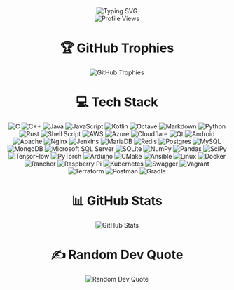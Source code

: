 <div align="center">
    <img src="https://readme-typing-svg.demolab.com?font=Fira+Code&weight=700&duration=3000&pause=1000&color=20C20E&center=true&vCenter=true&width=650&lines=%F0%9F%91%BD+HELLO+VISITORS%2C+I+AM+MITHIL+MAJUMDER+(D357R0Y3R)+%F0%9F%91%BD;%F0%9F%91%BD+SENIOR+DEVSECOPS+ENGINEER+%F0%9F%91%BD;%F0%9F%91%BD+CYBER+SECURITY+EXPERT+%F0%9F%91%BD;%F0%9F%91%BD+BUG+BOUNTY+HUNTER+%F0%9F%91%BD;%F0%9F%91%BD+CTF+PLAYER+%F0%9F%91%BD;%F0%9F%91%BD+LINUX+KERNEL+DEVELOPER+%F0%9F%91%BD;%F0%9F%91%BD+LINUX+SYSTEM+ADMINISTRATOR+%F0%9F%91%BD" alt="Typing SVG">
</div>

<div align="center">
    <img src="https://komarev.com/ghpvc/?username=D357R0Y3R&color=blueviolet&style=for-the-badge" alt="Profile Views">
</div>

<h1 align="center">🏆 GitHub Trophies</h1>
<div align="center">
    <img src="https://github-profile-trophy.vercel.app/?username=D357R0Y3R&theme=radical&no-frame=false&no-bg=true&margin-w=4" alt="GitHub Trophies">
</div>

<h1 align="center">💻 Tech Stack</h1>
<div align="center">
    <img src="https://img.shields.io/badge/c-%2300599C.svg?style=for-the-badge&logo=c&logoColor=white" alt="C">
    <img src="https://img.shields.io/badge/c++-%2300599C.svg?style=for-the-badge&logo=c%2B%2B&logoColor=white" alt="C++">
    <img src="https://img.shields.io/badge/java-%23ED8B00.svg?style=for-the-badge&logo=java&logoColor=white" alt="Java">
    <img src="https://img.shields.io/badge/javascript-%23323330.svg?style=for-the-badge&logo=javascript&logoColor=%23F7DF1E" alt="JavaScript">
    <img src="https://img.shields.io/badge/kotlin-%230095D5.svg?style=for-the-badge&logo=kotlin&logoColor=white" alt="Kotlin">
    <img src="https://img.shields.io/badge/OCTAVE-darkblue?style=for-the-badge&logo=octave&logoColor=fcd683" alt="Octave">
    <img src="https://img.shields.io/badge/markdown-%23000000.svg?style=for-the-badge&logo=markdown&logoColor=white" alt="Markdown">
    <img src="https://img.shields.io/badge/python-3670A0?style=for-the-badge&logo=python&logoColor=ffdd54" alt="Python">
    <img src="https://img.shields.io/badge/rust-%23000000.svg?style=for-the-badge&logo=rust&logoColor=white" alt="Rust">
    <img src="https://img.shields.io/badge/shell_script-%23121011.svg?style=for-the-badge&logo=gnu-bash&logoColor=white" alt="Shell Script">
    <img src="https://img.shields.io/badge/AWS-%23FF9900.svg?style=for-the-badge&logo=amazon-aws&logoColor=white" alt="AWS">
    <img src="https://img.shields.io/badge/azure-%230072C6.svg?style=for-the-badge&logo=azure-devops&logoColor=white" alt="Azure">
    <img src="https://img.shields.io/badge/Cloudflare-F38020?style=for-the-badge&logo=Cloudflare&logoColor=white" alt="Cloudflare">
    <img src="https://img.shields.io/badge/Qt-%23217346.svg?style=for-the-badge&logo=Qt&logoColor=white" alt="Qt">
    <img src="https://img.shields.io/badge/android-%2320232a.svg?style=for-the-badge&logo=android&logoColor=%a4c639" alt="Android">
    <img src="https://img.shields.io/badge/apache-%23D42029.svg?style=for-the-badge&logo=apache&logoColor=white" alt="Apache">
    <img src="https://img.shields.io/badge/nginx-%23009639.svg?style=for-the-badge&logo=nginx&logoColor=white" alt="Nginx">
    <img src="https://img.shields.io/badge/jenkins-%232C5263.svg?style=for-the-badge&logo=jenkins&logoColor=white" alt="Jenkins">
    <img src="https://img.shields.io/badge/MariaDB-003545?style=for-the-badge&logo=mariadb&logoColor=white" alt="MariaDB">
    <img src="https://img.shields.io/badge/redis-%23DD0031.svg?style=for-the-badge&logo=redis&logoColor=white" alt="Redis">
    <img src="https://img.shields.io/badge/postgres-%23316192.svg?style=for-the-badge&logo=postgresql&logoColor=white" alt="Postgres">
    <img src="https://img.shields.io/badge/mysql-%2300f.svg?style=for-the-badge&logo=mysql&logoColor=white" alt="MySQL">
    <img src="https://img.shields.io/badge/MongoDB-%234ea94b.svg?style=for-the-badge&logo=mongodb&logoColor=white" alt="MongoDB">
    <img src="https://img.shields.io/badge/Microsoft%20SQL%20Sever-CC2927?style=for-the-badge&logo=microsoft%20sql%20server&logoColor=white" alt="Microsoft SQL Server">
    <img src="https://img.shields.io/badge/sqlite-%2307405e.svg?style=for-the-badge&logo=sqlite&logoColor=white" alt="SQLite">
    <img src="https://img.shields.io/badge/numpy-%23013243.svg?style=for-the-badge&logo=numpy&logoColor=white" alt="NumPy">
    <img src="https://img.shields.io/badge/pandas-%23150458.svg?style=for-the-badge&logo=pandas&logoColor=white" alt="Pandas">
    <img src="https://img.shields.io/badge/SciPy-%230C55A5.svg?style=for-the-badge&logo=scipy&logoColor=%white" alt="SciPy">
    <img src="https://img.shields.io/badge/TensorFlow-%23FF6F00.svg?style=for-the-badge&logo=TensorFlow&logoColor=white" alt="TensorFlow">
    <img src="https://img.shields.io/badge/PyTorch-%23EE4C2C.svg?style=for-the-badge&logo=PyTorch&logoColor=white" alt="PyTorch">
    <img src="https://img.shields.io/badge/-Arduino-00979D?style=for-the-badge&logo=Arduino&logoColor=white" alt="Arduino">
    <img src="https://img.shields.io/badge/CMake-%23008FBA.svg?style=for-the-badge&logo=cmake&logoColor=white" alt="CMake">
    <img src="https://img.shields.io/badge/ansible-%231A1918.svg?style=for-the-badge&logo=ansible&logoColor=white" alt="Ansible">
    <img src="https://img.shields.io/badge/Linux-FCC624?style=for-the-badge&logo=linux&logoColor=black" alt="Linux">
    <img src="https://img.shields.io/badge/docker-%230db7ed.svg?style=for-the-badge&logo=docker&logoColor=white" alt="Docker">
    <img src="https://img.shields.io/badge/rancher-%230075A8.svg?style=for-the-badge&logo=rancher&logoColor=white" alt="Rancher">
    <img src="https://img.shields.io/badge/-RaspberryPi-C51A4A?style=for-the-badge&logo=Raspberry-Pi" alt="Raspberry Pi">
    <img src="https://img.shields.io/badge/kubernetes-%23326ce5.svg?style=for-the-badge&logo=kubernetes&logoColor=white" alt="Kubernetes">
    <img src="https://img.shields.io/badge/-Swagger-%23Clojure?style=for-the-badge&logo=swagger&logoColor=white" alt="Swagger">
    <img src="https://img.shields.io/badge/vagrant-%231563FF.svg?style=for-the-badge&logo=vagrant&logoColor=white" alt="Vagrant">
    <img src="https://img.shields.io/badge/terraform-%235835CC.svg?style=for-the-badge&logo=terraform&logoColor=white" alt="Terraform">
    <img src="https://img.shields.io/badge/Postman-FF6C37?style=for-the-badge&logo=postman&logoColor=white" alt="Postman">
    <img src="https://img.shields.io/badge/Gradle-02303A.svg?style=for-the-badge&logo=Gradle&logoColor=white" alt="Gradle">
</div>

<h1 align="center">📊 GitHub Stats</h1>
<div align="center">
    <img src="https://github-readme-stats.vercel.app/api?username=D357R0Y3R&show_icons=true&theme=dark&include_all_commits=true&count_private=true" alt="GitHub Stats">
</div>

<h1 align="center">✍️ Random Dev Quote</h1>
<div align="center">
    <img src="https://quotes-github-readme.vercel.app/api?theme=catppuccin_mocha&type=horizontal" alt="Random Dev Quote">
</div>
